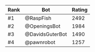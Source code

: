 Rank|Bot|Rating
---|---|---
#1|@RaspFish|2492
#2|@OpeningsBot|1984
#3|@DavidsGuterBot|1490
#4|@pawnrobot|1257

